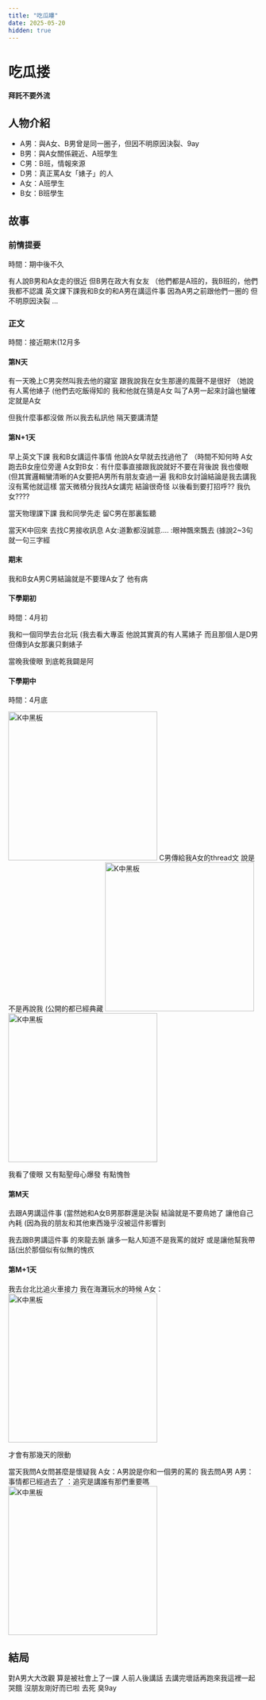 ```yaml
---
title: "吃瓜瞜"
date: 2025-05-20
hidden: true
---
```



# 吃瓜搂

**拜託不要外流**

## 人物介紹

* A男：與A女、B男曾是同一圈子，但因不明原因決裂、9ay
* B男：與A女關係親近、A班學生
* C男：B班，情報來源
* D男：真正罵A女「婊子」的人
* A女：A班學生
* B女：B班學生


## 故事

### 前情提要

時間：期中後不久

有人說B男和A女走的很近
但B男在政大有女友
（他們都是A班的，我B班的，他們我都不認識
英文課下課我和B女的和A男在講這件事
因為A男之前跟他們一圈的
但不明原因決裂
…


### 正文


時間：接近期末(12月多



#### 第N天


有一天晚上C男突然叫我去他的寢室
跟我說我在女生那邊的風聲不是很好
（她說有人罵他婊子
(他們去吃飯得知的
我和他就在猜是A女
叫了A男一起來討論也蠻確定就是A女

但我什麼事都沒做
所以我去私訊他
隔天要講清楚


#### 第N+1天


早上英文下課
我和B女講這件事情
他說A女早就去找過他了
（時間不知何時
A女跑去B女座位旁邊
A女對B女：有什麼事直接跟我說就好不要在背後說
我也傻眼
(但其實邏輯蠻清晰的A女要把A男所有朋友查過一遍
我和B女討論結論是我去講我沒有罵他就這樣
當天微積分我找A女講完
結論很奇怪
以後看到要打招呼??
我仇女????

當天物理課下課
我和同學先走
留C男在那裏監聽

當天K中回來
去找C男接收訊息
A女:道歉都沒誠意....
:眼神飄來飄去
(據說2~3句就一句三字經


#### 期末


我和B女A男C男結論就是不要理A女了
他有病


#### 下學期初



時間：4月初


我和一個同學去台北玩
(我去看大專盃
他說其實真的有人罵婊子
而且那個人是D男
但傳到A女那裏只剩婊子

當晚我傻眼
到底乾我闢是阿


#### 下學期中



時間：4月底


<img src="{{ site.baseurl }}/picture/11-1.jpg" alt="K中黑板" width="300">
C男傳給我A女的thread文
說是不是再說我
(公開的都已經典藏
<img src="{{ site.baseurl }}/picture/11-2.jpg" alt="K中黑板" width="300">
<img src="{{ site.baseurl }}/picture/11-3-1.jpg" alt="K中黑板" width="300">



我看了傻眼
又有點聖母心爆發
有點愧咎


#### 第M天


去跟A男講這件事
(當然她和A女B男那群還是決裂
結論就是不要鳥她了
讓他自己內耗
(因為我的朋友和其他東西幾乎沒被這件影響到

我去跟B男講這件事
的來龍去脈
讓多一點人知道不是我罵的就好
或是讓他幫我帶話(出於那個似有似無的愧疚


#### 第M+1天


我去台北比追火車接力
我在海灘玩水的時候
A女：
<img src="{{ site.baseurl }}/picture/11-4.jpg" alt="K中黑板" width="300">


才會有那幾天的限動

當天我問A女問甚麼是懷疑我
A女：A男說是你和一個男的罵的
我去問A男
A男：事情都已經過去了
：追究是講誰有那們重要嗎
<img src="{{ site.baseurl }}/picture/11-5.jpg" alt="K中黑板" width="300">

## 結局

對A男大大改觀
算是被社會上了一課
人前人後講話
去講完壞話再跑來我這裡一起哭餓
沒朋友剛好而已啦
去死
臭9ay

